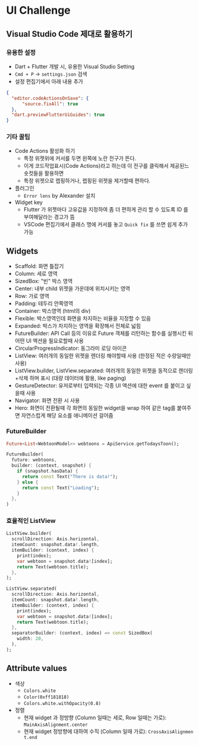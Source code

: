# UI Challenge

## Visual Studio Code 제대로 활용하기

### 유용한 설정

- Dart + Flutter 개발 시, 유용한 Visual Studio Setting
- `Cmd + P` -> `settings.json` 검색
- 설정 편집기에서 아래 내용 추가

```json
{
  "editor.codeActionsOnSave": {
      "source.fixAll": true
  },
  "dart.previewFlutterUiGuides": true
}
```

### 기타 꿀팁

- Code Actions 활성화 하기
  - 특정 위젯위에 커서를 두면 왼쪽에 노란 전구가 뜬다.
  - 이게 코드작업표시(Code Actions)라고 하는데 이 전구를 클릭해서 제공된느 숏컷들을 활용하면
  - 특정 위젯으로 랩핑하거나, 랩핑된 위젯을 제거할때 편하다.
- 플러그인
  - `Error lens` by Alexander 설치
- Widget key
  - Flutter 가 위젯마다 고유값을 지정하여 좀 더 편하게 관리 할 수 있도록 ID 를 부여해달라는 경고가 뜸
  - VSCode 편집기에서 클래스 명에 커서를 놓고 `Quick fix` 를 쓰면 쉽게 추가 가능

## Widgets
- Scaffold: 화면 틀잡기
- Column: 세로 영역
- SizedBox: "빈" 박스 영역
- Center: 내부 child 위젯을 가운데에 위치시키는 영역
- Row: 가로 영역
- Padding: 테두리 안쪽영역
- Container: 박스영역 (html의 div)
- Flexible: 박스영역인데 화면을 차지하는 비율을 지정할 수 있음
- Expanded: 박스가 차지하는 영역을 확장해서 전체로 넓힘
- FutureBuilder: API Call 등의 이유로 Future 객체를 리턴하는 함수를 실행시킨 뒤 어떤 UI 액션을 필요로할때 사용
- CircularProgressIndicator: 동그라미 로딩 아이콘
- ListView: 여러개의 동일한 위젯을 렌더링 해야할때 사용 (한정된 적은 수량일때만 사용)
- ListView.builder, ListView.separated: 여러개의 동일한 위젯을 동적으로 렌더링+삭제 하며 표시 (대량 데이터에 활용, like paging)
- GestureDetector: 유저로부터 입력되는 각종 UI 액션에 대한 event 를 붙이고 싶을때 사용
- Navigator: 화면 전환 시 사용
- Hero: 화면이 전환될때 각 화면의 동일한 widget을 wrap 하여 같은 tag를 붙여주면 자연스럽게 해당 요소를 애니메이션 걸어줌

### FutureBuilder

```dart
Future<List<WebtoonModel>> webtoons = ApiService.getTodaysToon();

FutureBuilder(
  future: webtoons,
  builder: (context, snapshot) {
    if (snapshot.hasData) {
      return const Text("There is data!");
    } else {
      return const Text("Loading");
    }
  },
)
```

### 효율적인 ListView

```dart
ListView.builder(
  scrollDirection: Axis.horizontal,
  itemCount: snapshot.data!.length,
  itemBuilder: (context, index) {
    print(index);
    var webtoon = snapshot.data![index];
    return Text(webtoon.title);
  },
);

ListView.separated(
  scrollDirection: Axis.horizontal,
  itemCount: snapshot.data!.length,
  itemBuilder: (context, index) {
    print(index);
    var webtoon = snapshot.data![index];
    return Text(webtoon.title);
  },
  separatorBuilder: (context, index) => const SizedBox(
    width: 20,
  ),
);
```

## Attribute values

- 색상
  - `Colors.white`
  - `Color(0xff181818)`
  - `Colors.white.withOpacity(0.8)`
- 정렬
  - 현재 widget 과 정방향 (Column 일때는 세로, Row 일때는 가로): `MainAxisAlignment.center`
  - 현재 widget 정방향에 대하여 수직 (Column 일때 가로): `CrossAxisAlignmen t.end`